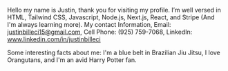  Hello my name is Justin, thank you for visiting my profile. 
 I’m well versed in HTML, Tailwind CSS, Javascript, Node.js, Next.js, React, and Stripe (And I'm always learning more).
 My contact Information, Email: justinbilleci15@gmail.com, Cell Phone: (925) 759-7068, LinkedIn: www.linkedin.com/in/justinbilleci

Some interesting facts about me: I'm a blue belt in Brazilian Jiu Jitsu, I love Orangutans, and I'm an avid Harry Potter fan.
